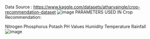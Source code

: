 Data Source : https://www.kaggle.com/datasets/atharvaingle/crop-recommendation-dataset
![image](https://github.com/mit2880/Crop_recommendation/assets/142568168/4093d680-c8c8-4025-b866-76cc2f190169)
PARAMETERS USED IN Crop Recommendation: 

 Nitrogen
 Phosphorus
 Potash
 PH Values
 Humidity
 Temperature
 Rainfall 
![image](https://github.com/mit2880/Crop_recommendation/assets/142568168/642fc970-b613-4a3b-a3cf-8c9d7ab01c2d)
